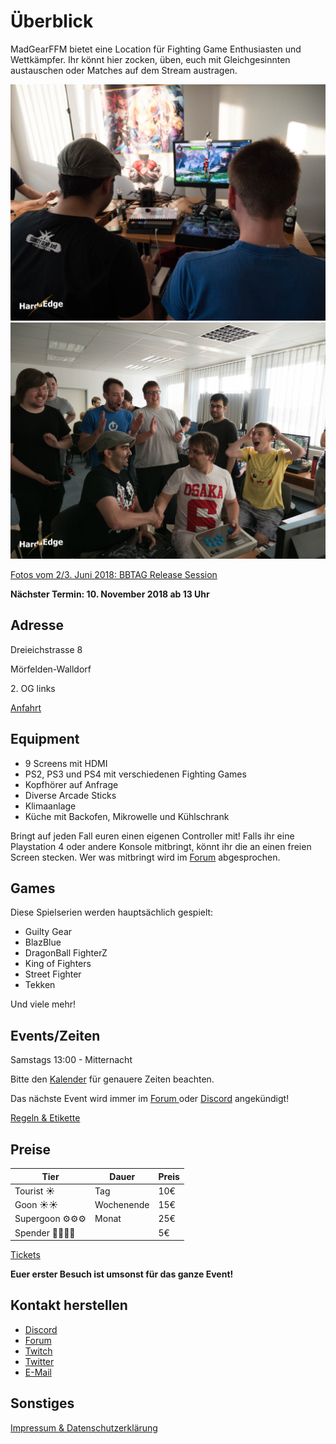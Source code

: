# Überblick

MadGearFFM bietet eine Location für Fighting Game Enthusiasten und Wettkämpfer. Ihr könnt hier zocken, üben, euch mit Gleichgesinnten austauschen oder Matches auf dem Stream austragen.

![Location](/photos/location1.jpg)
![Location](/photos/location2.jpg)

[Fotos vom 2/3. Juni 2018: BBTAG Release Session](https://www.hardedge.org/2018/06/03/madgearffm-blazblue-cross-tag-battle-release-session/)

**Nächster Termin: 10. November 2018 ab 13 Uhr**

## Adresse
Dreieichstrasse 8

Mörfelden-Walldorf

2\. OG links

[Anfahrt](./anfahrt.md)

## Equipment
- 9 Screens mit HDMI
- PS2, PS3 und PS4 mit verschiedenen Fighting Games
- Kopfhörer auf Anfrage
- Diverse Arcade Sticks
- Klimaanlage
- Küche mit Backofen, Mikrowelle und Kühlschrank

Bringt auf jeden Fall euren einen eigenen Controller mit! Falls ihr eine Playstation 4 oder andere Konsole mitbringt, könnt ihr die an einen freien Screen stecken. Wer was mitbringt wird im [Forum](https://forum.hardedge.org/index.php?board/380-madgear-ffm/) abgesprochen.

## Games

Diese Spielserien werden hauptsächlich gespielt:
- Guilty Gear
- BlazBlue
- DragonBall FighterZ
- King of Fighters
- Street Fighter
- Tekken

Und viele mehr!

## Events/Zeiten

Samstags 13:00 - Mitternacht

Bitte den [Kalender](https://calendar.google.com/calendar/embed?src=kqg40hjscfpnkm780rhd7abr5s%40group.calendar.google.com&ctz=Europe%2FBerlin) für genauere Zeiten beachten.

Das nächste Event wird immer im [Forum ](https://forum.hardedge.org/index.php?board/380-frankfurt/) oder [Discord](https://tinyurl.com/madgearffm) angekündigt!

[Regeln & Etikette](./regeln.md)

## Preise

| Tier | Dauer | Preis |
| --- | --- | --- |
| Tourist ☀️ | Tag | 10€ |
| Goon ☀️☀️ | Wochenende | 15€ | 
| Supergoon ⚙️⚙️⚙️ | Monat | 25€ |
| Spender 🙏🙏🙏🙏|  | 5€ |

[Tickets](./tickets.md)

**Euer erster Besuch ist umsonst für das ganze Event!**

## Kontakt herstellen

- [Discord](https://tinyurl.com/madgearffm)
- [Forum](https://forum.hardedge.org/index.php?board/380-frankfurt/)
- [Twitch](https://twitch.tv/madgearffm)
- [Twitter](http://twitter.com/madgearffm)
- [E-Mail](mailto:kontakt@madgear.club)

## Sonstiges

[Impressum & Datenschutzerklärung](./impressum.md)
